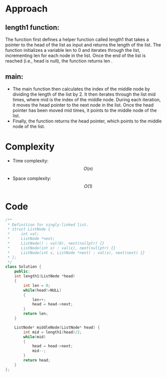 # Approach
<!-- Describe your approach to solving the problem. -->
## length1 function:
The function first defines a helper function called  length1  that takes a pointer to the head of the list as input and returns the length of the list. The function initializes a variable  len  to 0 and iterates through the list, incrementing  len  for each node in the list. Once the end of the list is reached (i.e.,  head  is null), the function returns  len .
## main:
* The main function then calculates the index of the middle node by dividing the length of the list by 2. It then iterates through the list  mid  times, where  mid  is the index of the middle node. During each iteration, it moves the  head  pointer to the next node in the list. Once the  head  pointer has been moved  mid  times, it points to the middle node of the list.
* Finally, the function returns the head pointer, which points to the middle node of the list.
# Complexity
- Time complexity:$$O(n)$$
<!-- Add your time complexity here, e.g. $$O(n)$$ -->

- Space complexity:$$O(1)$$ 
<!-- Add your space complexity here, e.g. $$O(n)$$ -->

# Code
```cpp
/**
 * Definition for singly-linked list.
 * struct ListNode {
 *     int val;
 *     ListNode *next;
 *     ListNode() : val(0), next(nullptr) {}
 *     ListNode(int x) : val(x), next(nullptr) {}
 *     ListNode(int x, ListNode *next) : val(x), next(next) {}
 * };
 */
class Solution {
    public:
    int length1(ListNode *head)
    {
        int len = 0;
        while(head!=NULL)
        {
            len++;
            head = head->next;
        }
        return len;
    }

    ListNode* middleNode(ListNode* head) {
        int mid = length1(head)/2;
        while(mid)
        {
            head = head->next;
            mid--;
        }
        return head;
    }
};
```